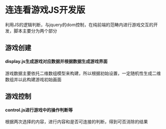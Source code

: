 # 连连看游戏JS开发版

<p>利用JS的逻辑判断，与jquery的dom控制，在纯前端的范畴内进行游戏交互的开发，脚本主要分为两个部分</p>

<h2>游戏创建</h2>
<h4>display.js生成游戏对应数据并根据数据生成游戏界面</h4>
  <p>游戏数据主要依托二维数组模型来构建，所以根据初始设置，一定随机性生成二维数组并以此构建游戏初始画面<p>
  
<h2>游戏控制</h2>
<h4>control.js进行游戏中的操作判断等</h4>
  <p>根据两次选择的内容，进行内容和是否可连接的判断，得到可否消除的结果</p>
